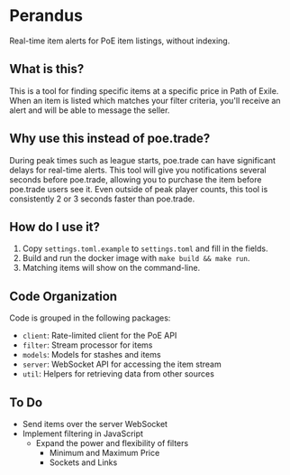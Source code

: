 # Perandus

Real-time item alerts for PoE item listings, without indexing.

## What is this?

This is a tool for finding specific items at a specific price in Path of Exile.
When an item is listed which matches your filter criteria, you'll receive an
alert and will be able to message the seller.

## Why use this instead of poe.trade?

During peak times such as league starts, poe.trade can have significant delays
for real-time alerts. This tool will give you notifications several seconds
before poe.trade, allowing you to purchase the item before poe.trade users see
it. Even outside of peak player counts, this tool is consistently 2 or 3
seconds faster than poe.trade.

## How do I use it?

1. Copy `settings.toml.example` to `settings.toml` and fill in the fields.
2. Build and run the docker image with `make build && make run`.
3. Matching items will show on the command-line.

## Code Organization

Code is grouped in the following packages:

* `client`: Rate-limited client for the PoE API
* `filter`: Stream processor for items
* `models`: Models for stashes and items
* `server`: WebSocket API for accessing the item stream
* `util`: Helpers for retrieving data from other sources

## To Do

* Send items over the server WebSocket
* Implement filtering in JavaScript
  * Expand the power and flexibility of filters
    * Minimum and Maximum Price
    * Sockets and Links
